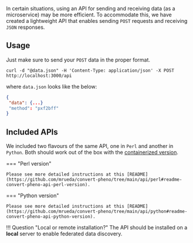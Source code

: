 In certain situations, using an API for sending and receiving data (as a microservice) may be more efficient. To accommodate this, we have created a lightweight API that enables sending `POST` requests and receiving `JSON` responses.

## Usage

Just make sure to send your `POST` data in the proper format. 

`curl -d "@data.json" -H 'Content-Type: application/json' -X POST http://localhost:3000/api`

where `data.json` looks like the below:

```json
{
 "data": {...}
 "method": "pxf2bff"
}
```

## Included APIs

We included two flavours of the same API, one in `Perl` and another in `Python`. Both should work out of the box with the [containerized version](https://github.com/mrueda/convert-pheno#containerized).

=== "Perl version"

    Please see more detailed instructions at this [README](https://github.com/mrueda/convert-pheno/tree/main/api/perl#readme-convert-pheno-api-perl-version).

=== "Python version"

    Please see more detailed instructions at this [README](https://github.com/mrueda/convert-pheno/tree/main/api/python#readme-convert-pheno-api-python-version).

!!! Question "Local or remote installation?"
    The API should be installed on a **local** server to enable federated data discovery.
